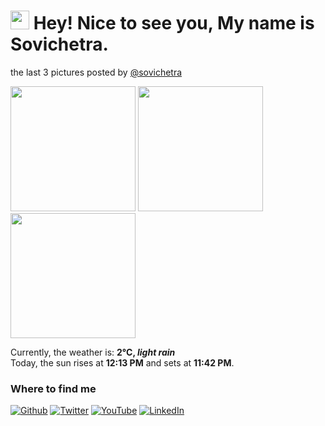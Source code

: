 <h1><img src="https://emojis.slackmojis.com/emojis/images/1531849430/4246/blob-sunglasses.gif?1531849430" width="30"/> Hey! Nice to see you, My name is Sovichetra.</h1>
<p>the last 3 pictures posted by <a href="https://www.instagram.com/sovichetra" target="_blank">@sovichetra</a><br/>
<p><img width="200" src="https:&#x2F;&#x2F;instagram.fods5-1.fna.fbcdn.net&#x2F;v&#x2F;t51.2885-15&#x2F;sh0.08&#x2F;e35&#x2F;s640x640&#x2F;158886747_770756077173334_7499770401202296263_n.jpg?tp&#x3D;1&amp;_nc_ht&#x3D;instagram.fods5-1.fna.fbcdn.net&amp;_nc_cat&#x3D;110&amp;_nc_ohc&#x3D;zoXTMdq7djMAX9zPk4t&amp;oh&#x3D;b00c30daee3d8a8200ece6bf61ed7a89&amp;oe&#x3D;604D23E5" /> <img width="200" src="https:&#x2F;&#x2F;instagram.fods5-2.fna.fbcdn.net&#x2F;v&#x2F;t51.2885-15&#x2F;sh0.08&#x2F;e35&#x2F;s640x640&#x2F;158415020_437392790829108_7147693332235349834_n.jpg?tp&#x3D;1&amp;_nc_ht&#x3D;instagram.fods5-2.fna.fbcdn.net&amp;_nc_cat&#x3D;100&amp;_nc_ohc&#x3D;3FJttjKuPCoAX9IE_A5&amp;oh&#x3D;480466330d25d3ac88da5f55417bd99f&amp;oe&#x3D;6072C790" /> <img width="200" src="https:&#x2F;&#x2F;instagram.fods5-1.fna.fbcdn.net&#x2F;v&#x2F;t51.2885-15&#x2F;sh0.08&#x2F;e35&#x2F;c0.180.1440.1440a&#x2F;s640x640&#x2F;157612320_957403254795220_6990471409738881866_n.jpg?tp&#x3D;1&amp;_nc_ht&#x3D;instagram.fods5-1.fna.fbcdn.net&amp;_nc_cat&#x3D;104&amp;_nc_ohc&#x3D;lquaOG06d-0AX-0f2JG&amp;oh&#x3D;c2354c04275bd35adc6efb5f416ac7e2&amp;oe&#x3D;60725EC8" /></p>
Currently, the weather is: <b> 2°C, <i>light rain</i></b></br>Today, the sun rises at <b>12:13 PM</b> and sets at <b>11:42 PM</b>.</p>
<h3>Where to find me</h3>
<p><a href="https://github.com/channchetra" target="_blank"><img alt="Github" src="https://img.shields.io/badge/GitHub-%2312100E.svg?&style=for-the-badge&logo=Github&logoColor=white" /></a> <a href="https://twitter.com/channchetra" target="_blank"><img alt="Twitter" src="https://img.shields.io/badge/twitter-%231DA1F2.svg?&style=for-the-badge&logo=twitter&logoColor=white" /></a> <a href="https://www.youtube.com/channel/UCWrcugBPmb_Ib9IMBjLFxiQ" target="_blank"><img alt="YouTube" src="https://img.shields.io/badge/youtube-%23fe0108.svg?&style=for-the-badge&logo=youtube&logoColor=white" /></a> <a href="https://www.linkedin.com/in/channchetra/" target="_blank"><img alt="LinkedIn" src="https://img.shields.io/badge/linkedin-%230077B5.svg?&style=for-the-badge&logo=linkedin&logoColor=white" /></a>
